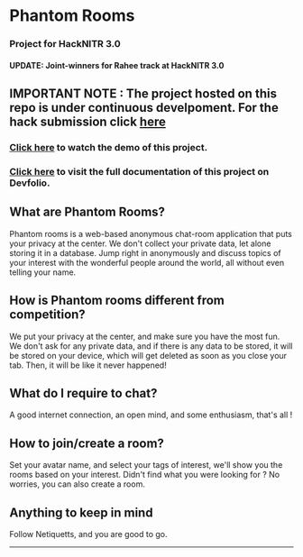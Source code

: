 # Phantom Rooms
### Project for HackNITR 3.0 
#### UPDATE: Joint-winners for Rahee track at HackNITR 3.0
## IMPORTANT NOTE : The project hosted on this repo is under continuous develpoment. For the hack submission click [here](https://github.com/neutr0nStar/phantom-rooms)
### [Click here](https://www.youtube.com/watch?v=vFHrPPz4haQ) to watch the demo of this project.
### [Click here](https://devfolio.co/submissions/phantom-rooms-0a94) to visit the full documentation of this project on Devfolio.

## What are Phantom Rooms?
Phantom rooms is a web-based anonymous chat-room application that puts your privacy at the center. We don't collect your private data, let alone storing it in a database.
Jump right in anonymously and discuss topics of your interest with the wonderful people around the world, all without even telling your name.

## How is Phantom rooms different from competition?
We put your privacy at the center, and make sure you have the most fun. We don't ask for any private data, and if there is any data to be stored, it will be stored on your device, which will get deleted as soon as you close your tab. Then, it will be like it never happened! 

## What do I require to chat?
A good internet connection, an open mind, and some enthusiasm, that's all !

## How to join/create a room?
Set your avatar name, and select your tags of interest, we'll show you the rooms based on your interest. Didn't find what you were looking for ? No worries, you can also create a room.

## Anything to keep in mind
Follow Netiquetts, and you are good to go.

---
